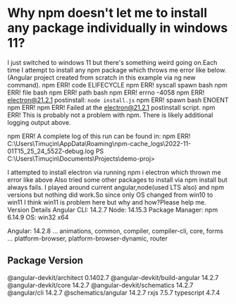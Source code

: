 
# Why npm doesn't let me to install any package individually in windows 11?

I just switched to windows 11 but there's something weird going on.Each time I attempt to install any npm package which throws me error like below.(Angular project created from scratch in this example via ng new command).
npm ERR! code ELIFECYCLE
npm ERR! syscall spawn bash
npm ERR! file bash
npm ERR! path bash
npm ERR! errno -4058
npm ERR! electron@21.2.1 postinstall: `node install.js`
npm ERR! spawn bash ENOENT
npm ERR!
npm ERR! Failed at the electron@21.2.1 postinstall script.
npm ERR! This is probably not a problem with npm. There is likely additional logging output above.

npm ERR! A complete log of this run can be found in:
npm ERR!     C:\Users\Timuçin\AppData\Roaming\npm-cache\_logs\2022-11-01T15_25_24_552Z-debug.log
PS C:\Users\Timuçin\Documents\Projects\demo-proj>

I attempted to install electron via running npm i electron which thrown me error like above
Also tried some other packages to install via npm install but always fails.
I played around current angular,node(used LTS also) and npm versions but nothing did work.So since only OS changed from win10 to win11 I think win11 is problem here but why and how?Please help me.
Version Details
Angular CLI: 14.2.7
Node: 14.15.3
Package Manager: npm 6.14.9
OS: win32 x64

Angular: 14.2.8
... animations, common, compiler, compiler-cli, core, forms
... platform-browser, platform-browser-dynamic, router

Package                         Version
---------------------------------------------------------
@angular-devkit/architect       0.1402.7
@angular-devkit/build-angular   14.2.7
@angular-devkit/core            14.2.7
@angular-devkit/schematics      14.2.7
@angular/cli                    14.2.7
@schematics/angular             14.2.7
rxjs                            7.5.7
typescript                      4.7.4


        